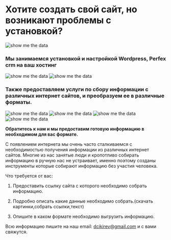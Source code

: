 # Хотите создать свой сайт, но возникают проблемы с установкой?
![show me the data](https://pbs.twimg.com/media/EwItyszWgAIpAYy.jpg)

### Мы занимаемся установкой и настройкой Wordpress, Perfex crm на ваш хостинг

![show me the data](https://boss-mag.ru/wp-content/uploads/2015/01/Perenos-sayta-1-460x270.png)
![show me the data](https://webika.site/images/perfexcrm.png)



### Также предоставляем услуги по сбору информации с различных интернет сайтов, и преобразуем ее в различные форматы.

![show me the data](https://i0.wp.com/ezylearn.info/wp-content/uploads/2014/12/Microsoft-Excel-2013-Spreadsheet-training-courses-beginners-intermediate-advanced.png?resize=199%2C107)
![show me the data](https://i.ytimg.com/vi/RwV0SXtsW5A/default.jpg)
![show me the data](https://avtonav.ru/images/pdf.png)
![show me the data](http://1.bp.blogspot.com/_7EzF9RleSNo/RqVaFRdE8cI/AAAAAAAAAVw/JIKLE-5w6oM/s400/sadas.jpg)

**Обратитесь к нам и мы предоставим готовую информацию в необходимом для вас
формате.**



С появлением интернета мы очень часто сталкиваемся с необходимостью получения
информации из различных интернет сайтов. Многие из нас занятые люди и кропотливо
собирать информацию в ручную нас не устраивает, именно поэтому созданы
инструменты которые собирают информацию без участия человека.

Что требуется от вас:

1.  Предоставить ссылку сайта с которого необходимо собрать информацию.

2.  Подробно описать какие данные необходимо собрать.(скачать картинки,собрать
    ссылки,текст)

3.  Опишите в каком формате необходимо выгрузить информацию.

Всю информацию пишите на наш email: dcikirev@gmail.com и с вами
свяжутся.







